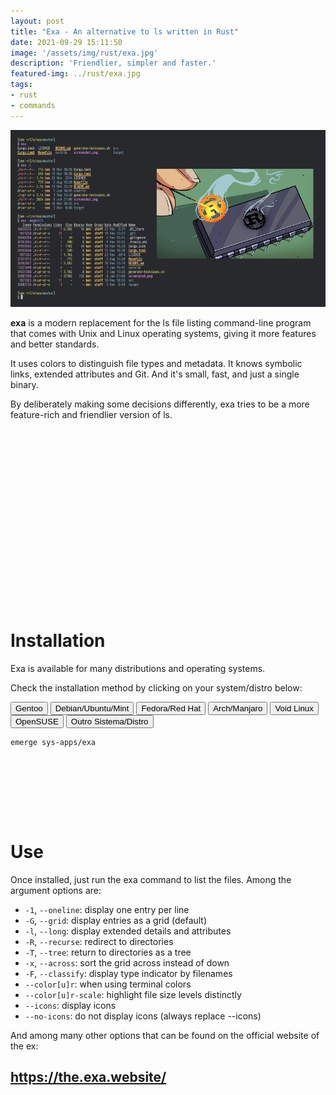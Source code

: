 ```yaml
---
layout: post
title: "Exa - An alternative to ls written in Rust"
date: 2021-09-29 15:11:50
image: '/assets/img/rust/exa.jpg'
description: 'Friendlier, simpler and faster.'
featured-img: ../rust/exa.jpg
tags:
- rust
- commands
---
```


![Exa - An alternative to ls written in Rust](/assets/img/rust/exa.jpg)

**exa** is a modern replacement for the ls file listing command-line program that comes with Unix and Linux operating systems, giving it more features and better standards.

It uses colors to distinguish file types and metadata. It knows symbolic links, extended attributes and Git. And it's small, fast, and just a single binary.

By deliberately making some decisions differently, exa tries to be a more feature-rich and friendlier version of ls.

<!-- QUADRADO -->
<script async src="//pagead2.googlesyndication.com/pagead/js/adsbygoogle.js"></script>
<ins class="adsbygoogle"
style="display:inline-block;width:336px;height:280px"
data-ad-client="ca-pub-2838251107855362"
data-ad-slot="5351066970"></ins>
<script>
(adsbygoogle = window.adsbygoogle || []).push({});
</script>

# Installation
Exa is available for many distributions and operating systems.

Check the installation method by clicking on your system/distro below:

<script>
  function change_code(num){
    const com = ["emerge sys-apps/exa", "apt install exa", "dnf install exa", "pacman -S exa",
                "xbps-install -S exa", "zypper install exa", "cargo install exa"]
    const btn = ["primary", "secondary", "danger", "info", "dark", "warning", "link"]
    //document.getElementsByClassName("language-bash").innerHTML = com[num]
    document.getElementById("code").innerHTML = "sudo " + com[num]
    //alert( com[num] )
    for( var i = 0; i <= 6; i++ ){
      if( i == num ){
        //document.getElementById("cc-" + i).style.color = "#000"
        var element = document.getElementById("cc-" + i);
        element.classList.remove("btn-" + btn[i]);
        element.classList.add("btn-outline-" + btn[i]);
      }else{
        //document.getElementById("cc-" + i).style.color = "#fff"
        var element = document.getElementById("cc-" + i);
        element.classList.remove("btn-outline-" + btn[i]);
        element.classList.add("btn-" + btn[i]);
      }
    }
  }
</script>


<p>
  <button class="btn btn-outline-primary btn-sm" id="cc-0" onclick="change_code(0)">Gentoo</button>
  <button class="btn btn-secondary btn-sm" id="cc-1" onclick="change_code(1)">Debian/Ubuntu/Mint</button>
  <button class="btn btn-danger btn-sm" id="cc-2" onclick="change_code(2)">Fedora/Red Hat</button>
  <button class="btn btn-info btn-sm" id="cc-3" onclick="change_code(3)">Arch/Manjaro</button>
  <button class="btn btn-dark btn-sm" id="cc-4" onclick="change_code(4)">Void Linux</button>
  <button class="btn btn-warning btn-sm" id="cc-5" onclick="change_code(5)">OpenSUSE</button>
  <button class="btn btn-link btn-sm" id="cc-6" onclick="change_code(6)">Outro Sistema/Distro</button>
</p>

<pre><code id="code">emerge sys-apps/exa</code></pre>


<!-- LISTA MIN -->
<script async src="//pagead2.googlesyndication.com/pagead/js/adsbygoogle.js"></script>
<ins class="adsbygoogle"
style="display:inline-block;width:730px;height:95px"
data-ad-client="ca-pub-2838251107855362"
data-ad-slot="5351066970"></ins>
<script>
(adsbygoogle = window.adsbygoogle || []).push({});
</script>

# Use
Once installed, just run the exa command to list the files. Among the argument options are:

+ `-1`, `--oneline`: display one entry per line
+ `-G`, `--grid`: display entries as a grid (default)
+ `-l`, `--long`: display extended details and attributes
+ `-R`, `--recurse`: redirect to directories
+ `-T`, `--tree`: return to directories as a tree
+ `-x`, `--across`: sort the grid across instead of down
+ `-F`, `--classify`: display type indicator by filenames
+ `--color[u]r`: when using terminal colors
+ `--color[u]r-scale`: highlight file size levels distinctly
+ `--icons`: display icons
+ `--no-icons`: do not display icons (always replace --icons)

And among many other options that can be found on the official website of the ex:
## <https://the.exa.website/>


    
